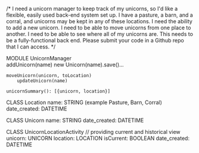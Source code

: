 /* 
	I need a unicorn manager to keep track of my unicorns, so I'd like a flexible, easily used back-end system set up.
	I have a pasture, a barn, and a corral, and unicorns may be kept in any of these locations. I need the ability to add a new unicorn. I need to be able to move unicorns from one place to another. I need to be able to see where all of my unicorns are.
	This needs to be a fully-functional back end.
	Please submit your code in a Github repo that I can access. 
*/
	
MODULE UnicornManager	
	addUnicorn(name)
		new Unicorn(name).save()...
		
	moveUnicorn(unicorn, toLocation)
		updateUnicorn(name)
		
	unicornSummary(): [{unicorn, location}]
	
CLASS Location
	name: STRING   (example Pasture, Barn, Corral)
	date_created: DATETIME

CLASS Unicorn
	name: STRING
	date_created: DATETIME
	
CLASS UnicornLocationActivity
	// providing current and historical view
	unicorn: UNICORN
	location: LOCATION
	isCurrent: BOOLEAN
	date_created: DATETIME
	
	
	
	